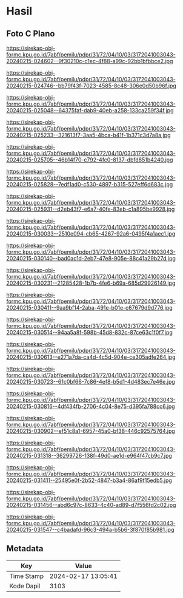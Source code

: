 # Hasil

## Foto C Plano

https://sirekap-obj-formc.kpu.go.id/7abf/pemilu/pdpr/31/72/04/10/03/3172041003043-20240215-024602--9f30210c-c1ec-4f88-a99c-92bb1bfbbce2.jpg

https://sirekap-obj-formc.kpu.go.id/7abf/pemilu/pdpr/31/72/04/10/03/3172041003043-20240215-024746--bb79f43f-7023-4585-8c48-306e0d50b96f.jpg

https://sirekap-obj-formc.kpu.go.id/7abf/pemilu/pdpr/31/72/04/10/03/3172041003043-20240215-025048--64375faf-dab9-40eb-a258-133ca259f34f.jpg

https://sirekap-obj-formc.kpu.go.id/7abf/pemilu/pdpr/31/72/04/10/03/3172041003043-20240215-025233--321613f7-3aa5-4bca-b41f-1b371c3d7a8a.jpg

https://sirekap-obj-formc.kpu.go.id/7abf/pemilu/pdpr/31/72/04/10/03/3172041003043-20240215-025705--46b14f70-c792-4fc0-8137-dbfd851b4240.jpg

https://sirekap-obj-formc.kpu.go.id/7abf/pemilu/pdpr/31/72/04/10/03/3172041003043-20240215-025828--7edf1ad0-c530-4897-b315-527eff6d683c.jpg

https://sirekap-obj-formc.kpu.go.id/7abf/pemilu/pdpr/31/72/04/10/03/3172041003043-20240215-025931--d2eb43f7-e6a7-40fe-83eb-c1a895be9928.jpg

https://sirekap-obj-formc.kpu.go.id/7abf/pemilu/pdpr/31/72/04/10/03/3172041003043-20240215-030033--2510e094-cb65-4267-92a6-0495f4a1aec1.jpg

https://sirekap-obj-formc.kpu.go.id/7abf/pemilu/pdpr/31/72/04/10/03/3172041003043-20240215-030140--bad0ac1d-2eb7-47e8-905e-88c41a29b27d.jpg

https://sirekap-obj-formc.kpu.go.id/7abf/pemilu/pdpr/31/72/04/10/03/3172041003043-20240215-030231--21285428-1b7b-4fe6-b69a-685d29926149.jpg

https://sirekap-obj-formc.kpu.go.id/7abf/pemilu/pdpr/31/72/04/10/03/3172041003043-20240215-030411--9aa9bf14-2aba-491e-b01e-c67679d9d776.jpg

https://sirekap-obj-formc.kpu.go.id/7abf/pemilu/pdpr/31/72/04/10/03/3172041003043-20240215-030514--94aa5a8f-598b-45d8-832c-87ce63c1f0f7.jpg

https://sirekap-obj-formc.kpu.go.id/7abf/pemilu/pdpr/31/72/04/10/03/3172041003043-20240215-030613--e271a7da-ca4d-4c5d-904e-ce305adfe264.jpg

https://sirekap-obj-formc.kpu.go.id/7abf/pemilu/pdpr/31/72/04/10/03/3172041003043-20240215-030723--61c0bf66-7c86-4ef8-b5d1-4d483ec7e46e.jpg

https://sirekap-obj-formc.kpu.go.id/7abf/pemilu/pdpr/31/72/04/10/03/3172041003043-20240215-030816--4df434fb-2706-4c04-8e75-d395fa788cc6.jpg

https://sirekap-obj-formc.kpu.go.id/7abf/pemilu/pdpr/31/72/04/10/03/3172041003043-20240215-030902--ef51c8a1-6957-45a0-bf38-446c92575764.jpg

https://sirekap-obj-formc.kpu.go.id/7abf/pemilu/pdpr/31/72/04/10/03/3172041003043-20240215-031318--36299726-138f-49d0-ae1d-e964f47cb9c7.jpg

https://sirekap-obj-formc.kpu.go.id/7abf/pemilu/pdpr/31/72/04/10/03/3172041003043-20240215-031411--25495e0f-2b52-4847-b3a4-86af9f15edb5.jpg

https://sirekap-obj-formc.kpu.go.id/7abf/pemilu/pdpr/31/72/04/10/03/3172041003043-20240215-031456--abd6c97c-8633-4c40-ad89-d7f556fd2c02.jpg

https://sirekap-obj-formc.kpu.go.id/7abf/pemilu/pdpr/31/72/04/10/03/3172041003043-20240215-031547--c4badafd-96c3-494a-b5b6-3f870f85b981.jpg


## Metadata

| Key        | Value               |
| ---------- | ------------------- |
| Time Stamp | 2024-02-17 13:05:41 |
| Kode Dapil | 3103                |



